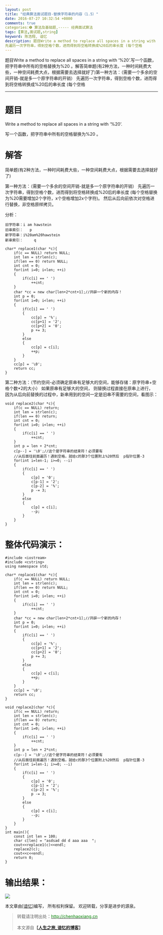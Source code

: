 ```yaml
---
layout: post
title: "经典算法面试题目-替换字符串的内容（1.5）"
date: 2016-07-27 10:32:54 +0800
comments: true
categories:❺ 算法及基础题,----- 经典面试算法
tags: [算法,面试题,string]
keyword: 陈浩翔, 谙忆
description: 题目Write a method to replace all spaces in a string with ‘%20’.写一个函数，把字符串中所有的空格替换为%20 。解答简单题(有2种方法，一种时间耗费大些，一种空间耗费大点，根据需要去选择就好了)第一种方法：（需要一个多余的空间开销-就是多一个原字符串的开销） 
先遍历一次字符串，得到空格个数，进而得到将空格转换成%20后的串长度 (每个空格 
---
```



题目Write a method to replace all spaces in a string with ‘%20’.写一个函数，把字符串中所有的空格替换为%20 。解答简单题(有2种方法，一种时间耗费大些，一种空间耗费大点，根据需要去选择就好了)第一种方法：（需要一个多余的空间开销-就是多一个原字符串的开销） 
先遍历一次字符串，得到空格个数，进而得到将空格转换成%20后的串长度 (每个空格
<!-- more -->
----------

题目
== 

Write a method to replace all spaces in a string with ‘%20’.

写一个函数，把字符串中所有的空格替换为%20 。

解答
==
简单题(有2种方法，一种时间耗费大些，一种空间耗费大点，根据需要去选择就好了)

第一种方法：（需要一个多余的空间开销-就是多一个原字符串的开销）
先遍历一次字符串，得到空格个数，进而得到将空格转换成%20后的串长度 (每个空格替换为%20需要增加2个字符，x个空格增加2x个字符)。 然后从后向前依次对空格进行替换，非空格原样拷贝。

分析：
```
旧字符串：i am hawstein
旧串索引：   p
新字符串：i%20am%20hawstein              
新串索引：     q
```



```
char* replace1(char *c){
    if(c == NULL) return NULL;
    int len = strlen(c);
    if(len == 0) return NULL;
    int cnt = 0;
    for(int i=0; i<len; ++i)
    {
        if(c[i] == ' ')
            ++cnt;
    }
    char *cc = new char[len+2*cnt+1];//开辟一个新的内存！
    int p = 0;
    for(int i=0; i<len; ++i)
    {
        if(c[i] == ' ')
        {
            cc[p] = '%';
            cc[p+1] = '2';
            cc[p+2] = '0';
            p += 3;
        }
        else
        {
            cc[p] = c[i];
            ++p;
        }
    }
    cc[p] = '\0';
    return cc;
}
```

第二种方法：（节约空间-必须确定原串有足够大的空间，能够存储：原字符串+空格个数*2的大小）
如果原串有足够大的空间， 则替换过程直接在原串上进行， 因为从后向前替换的过程中，新串用到的空间一定是旧串不需要的空间，看图示：

```
void replace2(char *c){
    if(c == NULL) return;
    int len = strlen(c);
    if(len == 0) return;
    int cnt = 0;
    for(int i=0; i<len; ++i)
    {
        if(c[i] == ' ')
            ++cnt;
    }
    int p = len + 2*cnt;
    c[p--] = '\0';//这个是字符串的结束符！必须要有
    //从后面往前面遍历！遇到空格，就给c的那3个位置附上%20然后  p指针位置-3
    for(int i=len-1; i>=0; --i)
    {
        if(c[i] == ' ')
        {
            c[p] = '0';
            c[p-1] = '2';
            c[p-2] = '%';
            p -= 3;
        }
        else
        {
            c[p] = c[i];
            --p;
        }
    }
}
```



整体代码演示：
=========

```
#include <iostream>
#include <cstring>
using namespace std;

char* replace1(char *c){
    if(c == NULL) return NULL;
    int len = strlen(c);
    if(len == 0) return NULL;
    int cnt = 0;
    for(int i=0; i<len; ++i)
    {
        if(c[i] == ' ')
            ++cnt;
    }
    char *cc = new char[len+2*cnt+1];//开辟一个新的内存！
    int p = 0;
    for(int i=0; i<len; ++i)
    {
        if(c[i] == ' ')
        {
            cc[p] = '%';
            cc[p+1] = '2';
            cc[p+2] = '0';
            p += 3;
        }
        else
        {
            cc[p] = c[i];
            ++p;
        }
    }
    cc[p] = '\0';
    return cc;
}

void replace2(char *c){
    if(c == NULL) return;
    int len = strlen(c);
    if(len == 0) return;
    int cnt = 0;
    for(int i=0; i<len; ++i)
    {
        if(c[i] == ' ')
            ++cnt;
    }
    int p = len + 2*cnt;
    c[p--] = '\0';//这个是字符串的结束符！必须要有
    //从后面往前面遍历！遇到空格，就给c的那3个位置附上%20然后  p指针位置-3
    for(int i=len-1; i>=0; --i)
    {
        if(c[i] == ' ')
        {
            c[p] = '0';
            c[p-1] = '2';
            c[p-2] = '%';
            p -= 3;
        }
        else
        {
            c[p] = c[i];
            --p;
        }
    }
}
int main(){
    const int len = 100;
    char c[len] = "asdsad dd d aaa aaa  ";
    cout<<replace1(c)<<endl;
    replace2(c);
    cout<<c<<endl;
    return 0;
}

```

输出结果：
=======

![](http://img.blog.csdn.net/20160727223228327)

本文章由<a href="http://chenhaoxiang.cn/">[谙忆]</a>编写， 所有权利保留。 
欢迎转载，分享是进步的源泉。
<blockquote cite='陈浩翔'>
<p background-color='#D3D3D3'>转载请注明出处：<a href='http://chenhaoxiang.cn'><font color="green">http://chenhaoxiang.cn</font></a><br><br>
本文源自<strong>【<a href='http://chenhaoxiang.cn' target='_blank'>人生之旅_谙忆的博客</a>】</strong></p>
</blockquote>
